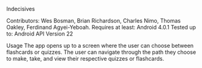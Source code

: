 Indecisives

Contributors: Wes Bosman, Brian Richardson, Charles Nimo, Thomas Oakley, Ferdinand Agyei-Yeboah.
Requires at least: Android 4.0.1
Tested up to: Android API Version 22

Usage
The app opens up to a screen where the user can choose between flashcards or quizzes. The user can navigate through the path they choose to make, take, and view their respective quizzes or flashcards.
